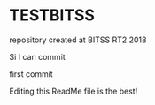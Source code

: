 # TESTBITSS
repository created at BITSS RT2 2018

Si I can commit

first commit

Editing this ReadMe file is the best!
